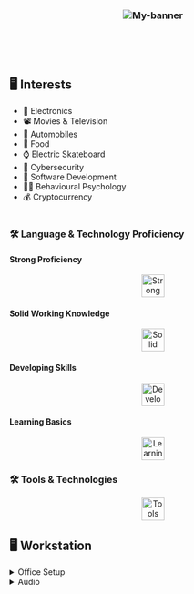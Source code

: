 <h3 align="center">
    <img src="https://i.imgur.com/fo3cTBF.jpeg" alt="My-banner">
</h3>

<br><br><br>

## 🖥️ **Interests**
- 🔌 Electronics
- 📽️ Movies & Television
- 🔰 Automobiles
- 🍡 Food
- ⌚ Electric Skateboard
- 🔐 Cybersecurity
- 📱 Software Development
- 👨‍🎓 Behavioural Psychology
- 💰 Cryptocurrency
<br><br>
### 🛠️ **Language & Technology Proficiency**
#### Strong Proficiency
<div align="center">
<img src="https://skillicons.dev/icons?i=react,mysql,java,cs,dotnet" height="40" alt="Strong Proficiency Technologies" />
</div>

#### Solid Working Knowledge
<div align="center">
<img src="https://skillicons.dev/icons?i=rust,python,nodejs" height="40" alt="Solid Working Knowledge Technologies" />
</div>

#### Developing Skills
<div align="center">
<img src="https://skillicons.dev/icons?i=js,firebase,azure,flutter" height="40" alt="Developing Skills Technologies" />
</div>

#### Learning Basics
<div align="center">
<img src="https://skillicons.dev/icons?i=linux" height="40" alt="Learning Basics Technologies" />
</div>

### 🛠️ **Tools & Technologies**
<div align="center">
<img src="https://skillicons.dev/icons?i=mongodb,tailwind,postman,git,eclipse,visualstudio" height="40" alt="Tools and Technologies" />
</div>

## 🖥️ **Workstation**
<details>
  <summary>Office Setup</summary>
  <ul>
    <li>Case: NCASE M1</li>
    <li>CPU: Intel Core i9-9900K</li>
    <li>Heatsink: Noctua NH-U9S</li>
    <li>Motherboard: ASRock Z390m-ITX</li>
    <li>Memory: G.Skill Trident Z RGB 16 GB (2 x 8 GB) DDR4-3600</li>
    <li>Storage: Samsung 870 Evo 1 TB</li>
    <li>Keyboard: Keychron C2 Wired Standard Keyboard</li>
    <li>Mouse: Logitech MX Vertical</li>
  </ul>
  <a href="https://pcpartpicker.com/list/4cNgfy" target="_blank">Full setup details here</a>
</details>

<details>
  <summary>Audio</summary>
  <ul>
    <li>Speakers: LG - XBOOM 700W</li>
    <li>Headphones: Astros A50 Gen 4</li>
  </ul>
</details>

<br><br>
